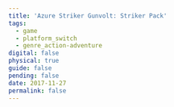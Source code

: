 ```yaml
---
title: 'Azure Striker Gunvolt: Striker Pack'
tags:
  - game
  - platform_switch
  - genre_action-adventure
digital: false
physical: true
guide: false
pending: false
date: 2017-11-27
permalink: false
---
```

